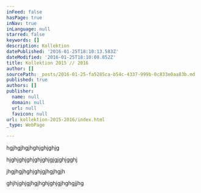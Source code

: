 ```yaml
---
inFeed: false
hasPage: true
inNav: true
inLanguage: null
starred: false
keywords: []
description: Kollektion
datePublished: '2016-01-25T18:10:13.583Z'
dateModified: '2016-01-25T18:10:08.852Z'
title: Kollektion 2015 // 2016
author: []
sourcePath: _posts/2016-01-25-fa5285ca-b54c-4337-999b-0c833e0aa83b.md
published: true
authors: []
publisher:
  name: null
  domain: null
  url: null
  favicon: null
url: kollektion-2015-2016/index.html
_type: WebPage

---
```

hgjhgjhgjhghjghjghjg

hjghjghjghjghjghjgjgjghjgghj

jhgjhgjhghjghjgjhgjhgjh

ghjhjghjgjhgjhghjghjgjhghgjjhg